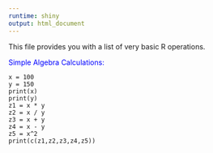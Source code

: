 ```yaml
---
runtime: shiny
output: html_document
---
```



This file provides you with a list of very basic R operations.



<font color=Blue>Simple Algebra Calculations:</font>

     
```{r}
x = 100
y = 150
print(x)
print(y)
z1 = x * y
z2 = x / y
z3 = x + y
z4 = x - y
z5 = x^2
print(c(z1,z2,z3,z4,z5))    
```


